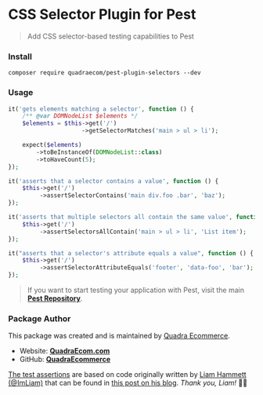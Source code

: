 # CSS Selector Plugin for Pest

> Add CSS selector-based testing capabilities to Pest

### Install

```shell
composer require quadraecom/pest-plugin-selectors --dev
```

### Usage

```php
it('gets elements matching a selector', function () {
    /** @var DOMNodeList $elements */
    $elements = $this->get('/')
                     ->getSelectorMatches('main > ul > li');

    expect($elements)
        ->toBeInstanceOf(DOMNodeList::class)
        ->toHaveCount(5);
});

it('asserts that a selector contains a value', function () {
    $this->get('/')
         ->assertSelectorContains('main div.foo .bar', 'baz');
});

it('asserts that multiple selectors all contain the same value', function () {
    $this->get('/')
         ->assertSelectorsAllContain('main > ul > li', 'List item');
});

it("asserts that a selector's attribute equals a value", function () {
    $this->get('/')
         ->assertSelectorAttributeEquals('footer', 'data-foo', 'bar');
});
```

> If you want to start testing your application with Pest, visit the main **[Pest Repository](https://github.com/pestphp/pest)**.

### Package Author

This package was created and is maintained by [Quadra Ecommerce](https://github.com/QuadraEcommerce).

- Website: **[QuadraEcom.com](https://quadraecom.com)**
- GitHub: **[QuadraEcommerce](https://github.com/QuadraEcommerce)**

[The test assertions](src/Plugin.php) are based on code originally written
by [Liam Hammett (@ImLiam)](https://github.com/ImLiam) that can be found in
[this post on his blog](https://liamhammett.com/laravel-testing-css-selector-assertion-macros-D9o0YAQJ).
*Thank you, Liam!* 🙌🏻

